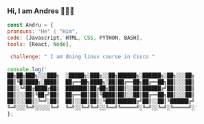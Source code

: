 ### Hi, I am Andres 👨🏽‍💻

```js
const Andru = { 
pronouns: "He" | "Him",
code: [Javascript, HTML, CSS, PYTHON, BASH],
tools: [React, Node],

 challenge: " I am doing linux course in Cisco "
 
console.log(' 
██╗██╗███╗░░░███╗  ░█████╗░███╗░░██╗██████╗░██████╗░██╗░░░██╗
██║╚█║████╗░████║  ██╔══██╗████╗░██║██╔══██╗██╔══██╗██║░░░██║
██║░╚╝██╔████╔██║  ███████║██╔██╗██║██║░░██║██████╔╝██║░░░██║
██║░░░██║╚██╔╝██║  ██╔══██║██║╚████║██║░░██║██╔══██╗██║░░░██║
██║░░░██║░╚═╝░██║  ██║░░██║██║░╚███║██████╔╝██║░░██║╚██████╔╝
╚═╝░░░╚═╝░░░░░╚═╝  ╚═╝░░╚═╝╚═╝░░╚══╝╚═════╝░╚═╝░░╚═╝░╚═════╝░'
};
```

<!--
**Zurdo1/Zurdo1** is a ✨ _special_ ✨ repository because its `README.md` (this file) appears on your GitHub profile.

Here are some ideas to get you started:

- 🔭 I’m currently working on ...
- 🌱 I’m currently learning ...
- 👯 I’m looking to collaborate on ...
- 🤔 I’m looking for help with ...
- 💬 Ask me about ...
- 📫 How to reach me: ...
- 😄 Pronouns: ...
- ⚡ Fun fact: ...
-->
